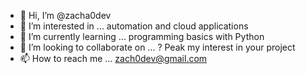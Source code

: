 - 👋 Hi, I’m @zacha0dev
- 👀 I’m interested in ... automation and cloud applications 
- 🌱 I’m currently learning ... programming basics with Python 
- 💞️ I’m looking to collaborate on ... ? Peak my interest in your project 
- 📫 How to reach me ... zach0dev@gmail.com 
